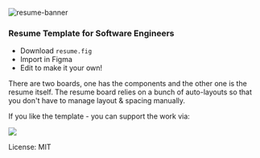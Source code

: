 ![resume-banner](https://github.com/ahmedrizwan/resume/assets/4357275/d3ed13cc-71ba-4173-b8b0-b627227c9112)

### Resume Template for Software Engineers

- Download `resume.fig`
- Import in Figma
- Edit to make it your own!

There are two boards, one has the components and the other one is the resume itself.
The resume board relies on a bunch of auto-layouts so that you don't have to manage layout & spacing manually. 

If you like the template - you can support the work via: 

<a href="https://www.buymeacoffee.com/xsAzLtYRw"><img src="https://img.buymeacoffee.com/button-api/?text=Buy me a coffee&emoji=&slug=xsAzLtYRw&button_colour=FFDD00&font_colour=000000&font_family=Cookie&outline_colour=000000&coffee_colour=ffffff" /></a>

License: MIT
